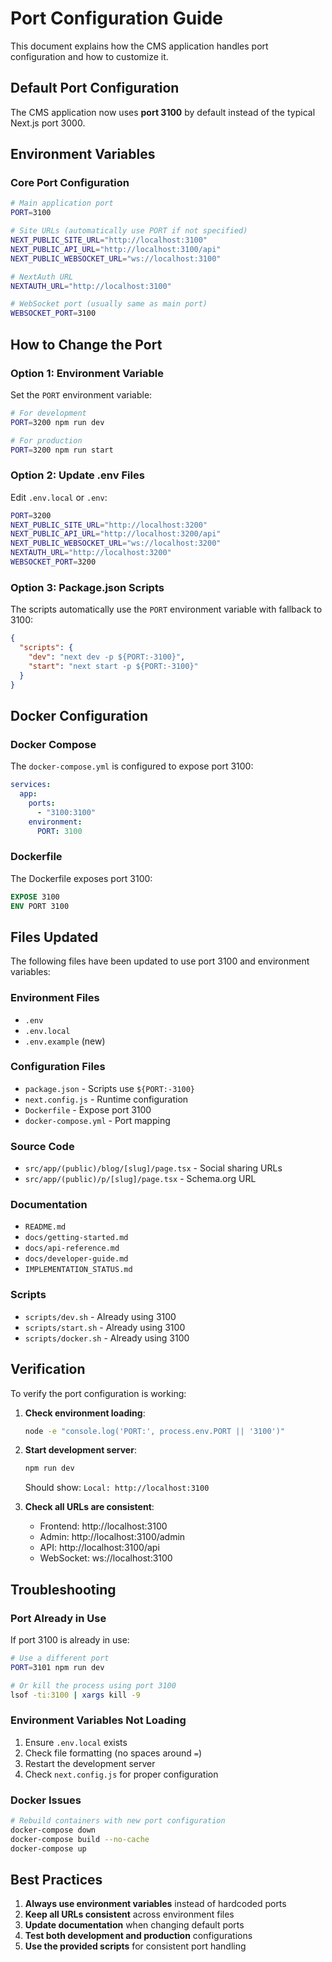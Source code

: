 # Port Configuration Guide

This document explains how the CMS application handles port configuration and how to customize it.

## Default Port Configuration

The CMS application now uses **port 3100** by default instead of the typical Next.js port 3000.

## Environment Variables

### Core Port Configuration

```bash
# Main application port
PORT=3100

# Site URLs (automatically use PORT if not specified)
NEXT_PUBLIC_SITE_URL="http://localhost:3100"
NEXT_PUBLIC_API_URL="http://localhost:3100/api"
NEXT_PUBLIC_WEBSOCKET_URL="ws://localhost:3100"

# NextAuth URL
NEXTAUTH_URL="http://localhost:3100"

# WebSocket port (usually same as main port)
WEBSOCKET_PORT=3100
```

## How to Change the Port

### Option 1: Environment Variable

Set the `PORT` environment variable:

```bash
# For development
PORT=3200 npm run dev

# For production
PORT=3200 npm run start
```

### Option 2: Update .env Files

Edit `.env.local` or `.env`:

```bash
PORT=3200
NEXT_PUBLIC_SITE_URL="http://localhost:3200"
NEXT_PUBLIC_API_URL="http://localhost:3200/api"
NEXT_PUBLIC_WEBSOCKET_URL="ws://localhost:3200"
NEXTAUTH_URL="http://localhost:3200"
WEBSOCKET_PORT=3200
```

### Option 3: Package.json Scripts

The scripts automatically use the `PORT` environment variable with fallback to 3100:

```json
{
  "scripts": {
    "dev": "next dev -p ${PORT:-3100}",
    "start": "next start -p ${PORT:-3100}"
  }
}
```

## Docker Configuration

### Docker Compose

The `docker-compose.yml` is configured to expose port 3100:

```yaml
services:
  app:
    ports:
      - "3100:3100"
    environment:
      PORT: 3100
```

### Dockerfile

The Dockerfile exposes port 3100:

```dockerfile
EXPOSE 3100
ENV PORT 3100
```

## Files Updated

The following files have been updated to use port 3100 and environment variables:

### Environment Files

- `.env`
- `.env.local`
- `.env.example` (new)

### Configuration Files

- `package.json` - Scripts use `${PORT:-3100}`
- `next.config.js` - Runtime configuration
- `Dockerfile` - Expose port 3100
- `docker-compose.yml` - Port mapping

### Source Code

- `src/app/(public)/blog/[slug]/page.tsx` - Social sharing URLs
- `src/app/(public)/p/[slug]/page.tsx` - Schema.org URL

### Documentation

- `README.md`
- `docs/getting-started.md`
- `docs/api-reference.md`
- `docs/developer-guide.md`
- `IMPLEMENTATION_STATUS.md`

### Scripts

- `scripts/dev.sh` - Already using 3100
- `scripts/start.sh` - Already using 3100
- `scripts/docker.sh` - Already using 3100

## Verification

To verify the port configuration is working:

1. **Check environment loading**:

   ```bash
   node -e "console.log('PORT:', process.env.PORT || '3100')"
   ```

2. **Start development server**:

   ```bash
   npm run dev
   ```

   Should show: `Local: http://localhost:3100`

3. **Check all URLs are consistent**:
   - Frontend: http://localhost:3100
   - Admin: http://localhost:3100/admin
   - API: http://localhost:3100/api
   - WebSocket: ws://localhost:3100

## Troubleshooting

### Port Already in Use

If port 3100 is already in use:

```bash
# Use a different port
PORT=3101 npm run dev

# Or kill the process using port 3100
lsof -ti:3100 | xargs kill -9
```

### Environment Variables Not Loading

1. Ensure `.env.local` exists
2. Check file formatting (no spaces around `=`)
3. Restart the development server
4. Check `next.config.js` for proper configuration

### Docker Issues

```bash
# Rebuild containers with new port configuration
docker-compose down
docker-compose build --no-cache
docker-compose up
```

## Best Practices

1. **Always use environment variables** instead of hardcoded ports
2. **Keep all URLs consistent** across environment files
3. **Update documentation** when changing default ports
4. **Test both development and production** configurations
5. **Use the provided scripts** for consistent port handling

